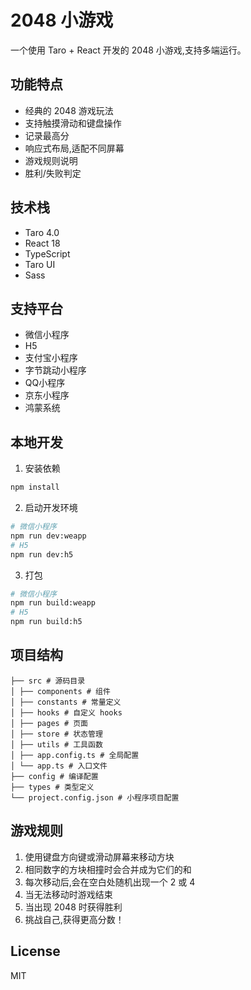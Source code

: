 # 2048 小游戏

一个使用 Taro + React 开发的 2048 小游戏,支持多端运行。

## 功能特点

- 经典的 2048 游戏玩法
- 支持触摸滑动和键盘操作
- 记录最高分
- 响应式布局,适配不同屏幕
- 游戏规则说明
- 胜利/失败判定

## 技术栈

- Taro 4.0
- React 18
- TypeScript
- Taro UI
- Sass

## 支持平台

- 微信小程序
- H5
- 支付宝小程序
- 字节跳动小程序
- QQ小程序
- 京东小程序
- 鸿蒙系统

## 本地开发

1. 安装依赖
```bash
npm install
```

2. 启动开发环境
```bash
# 微信小程序
npm run dev:weapp
# H5
npm run dev:h5
```

3. 打包
```bash
# 微信小程序
npm run build:weapp
# H5
npm run build:h5
```
## 项目结构
```
├── src # 源码目录
│ ├── components # 组件
│ ├── constants # 常量定义
│ ├── hooks # 自定义 hooks
│ ├── pages # 页面
│ ├── store # 状态管理
│ ├── utils # 工具函数
│ ├── app.config.ts # 全局配置
│ └── app.ts # 入口文件
├── config # 编译配置
├── types # 类型定义
└── project.config.json # 小程序项目配置
```

## 游戏规则

1. 使用键盘方向键或滑动屏幕来移动方块
2. 相同数字的方块相撞时会合并成为它们的和
3. 每次移动后,会在空白处随机出现一个 2 或 4
4. 当无法移动时游戏结束
5. 当出现 2048 时获得胜利
6. 挑战自己,获得更高分数！

## License

MIT
